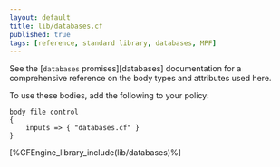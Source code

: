 ```yaml
---
layout: default
title: lib/databases.cf
published: true
tags: [reference, standard library, databases, MPF]
---
```


See the [`databases` promises][databases] documentation for a
comprehensive reference on the body types and attributes used here.

To use these bodies, add the following to your policy:

```cf3
body file control
{
	inputs => { "databases.cf" }
}
```

[%CFEngine_library_include(lib/databases)%]
